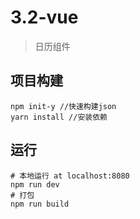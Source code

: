 # 3.2-vue
> 日历组件
## 项目构建
 ```
 npm init-y //快速构建json
 yarn install //安装依赖
 ```
## 运行
```
# 本地运行 at localhost:8080
npm run dev
# 打包
npm run build
```